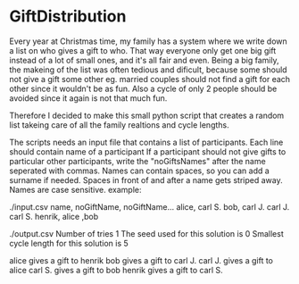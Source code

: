 # GiftDistribution
Every year at Christmas time, my family has a system where we write down a list on who gives a gift to who.
That way everyone only get one big gift instead of a lot of small ones, and it's all fair and even.
Being a big family, the makeing of the list was often tedious and dificult, because some should not give a gift some other eg. married couples should not find a gift for each other since it wouldn't be as fun. 
Also a cycle of only 2 people should be avoided since it again is not that much fun.

Therefore I decided to make this small python script that creates a random list takeing care of all the family realtions and cycle lengths. 

The scripts needs an input file that contains a list of participants.
Each line should contain name of a participant
If a participant should not give gifts to particular other participants, write the "noGiftsNames" after the name seperated with commas.
Names can contain spaces, so you can add a surname if needed. Spaces in front of and after a name gets striped away. 
Names are case sensitive.
example:

./input.csv
name, noGiftName, noGiftName...
alice, carl S.
bob, carl J.
carl J.
carl S.
henrik, alice ,bob

./output.csv
Number of tries 1 
The seed used for this solution is 0 
Smallest cycle length for this solution is 5 

alice gives a gift to henrik
bob gives a gift to carl J.
carl J. gives a gift to alice
carl S. gives a gift to bob
henrik gives a gift to carl S.
